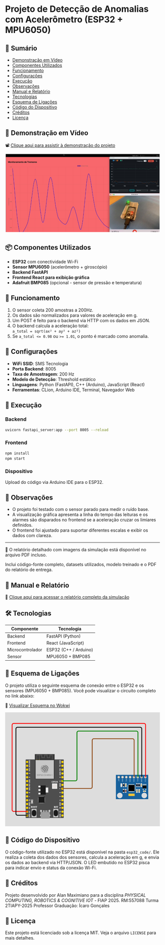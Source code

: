 # Projeto de Detecção de Anomalias com Acelerômetro (ESP32 + MPU6050)

## 📑 Sumário
- [Demonstração em Vídeo](#demonstração-em-vídeo)
- [Componentes Utilizados](#componentes-utilizados)
- [Funcionamento](#funcionamento)
- [Configurações](#configurações)
- [Execução](#execução)
- [Observações](#observações)
- [Manual e Relatório](#manual-e-relatório)
- [Tecnologias](#tecnologias)
- [Esquema de Ligações](#esquema-de-ligações)
- [Código do Dispositivo](#código-do-dispositivo)
- [Créditos](#créditos)
- [Licença](#licença)

## 🎥 Demonstração em Vídeo

📽️ [Clique aqui para assistir à demonstração do projeto](https://drive.google.com/file/d/1mZdYq0PmIcGKYq5ovM_R469sQ2BsSEwu/view?usp=sharing)

[![Demonstração do Projeto](Captura-1.png)](https://drive.google.com/file/d/1mZdYq0PmIcGKYq5ovM_R469sQ2BsSEwu/view?usp=sharing)

## 📦 Componentes Utilizados

- **ESP32** com conectividade Wi-Fi
- **Sensor MPU6050** (acelerômetro + giroscópio)
- **Backend FastAPI**
- **Frontend React para exibição gráfica**
- **Adafruit BMP085** (opcional - sensor de pressão e temperatura)

## 🧠 Funcionamento

1. O sensor coleta 200 amostras a 200Hz.
2. Os dados são normalizados para valores de aceleração em g.
3. Um POST é feito para o backend via HTTP com os dados em JSON.
4. O backend calcula a aceleração total:  
   `a_total = sqrt(ax² + ay² + az²)`
5. Se `a_total <= 0.98` ou `>= 1.01`, o ponto é marcado como anomalia.

## 🔧 Configurações

- **WiFi SSID**: SMS Tecnologia
- **Porta Backend**: 8005
- **Taxa de Amostragem**: 200 Hz
- **Modelo de Detecção**: Threshold estático
- **Linguagens**: Python (FastAPI), C++ (Arduino), JavaScript (React)
- **Ferramentas**: CLion, Arduino IDE, Terminal, Navegador Web

## 🚀 Execução

### Backend
```bash
uvicorn fastapi_server:app --port 8005 --reload
```

### Frontend
```bash
npm install
npm start
```

### Dispositivo
Upload do código via Arduino IDE para o ESP32.

## 📝 Observações

- O projeto foi testado com o sensor parado para medir o ruído base.
- A visualização gráfica apresenta a linha do tempo das leituras e os alarmes são disparados no frontend se a aceleração cruzar os limiares definidos.
- O frontend foi ajustado para suportar diferentes escalas e exibir os dados com clareza.

---

📄 O relatório detalhado com imagens da simulação está disponível no arquivo PDF incluso.

Inclui código-fonte completo, datasets utilizados, modelo treinado e o PDF do relatório de entrega.

## 📘 Manual e Relatório

📘 [Clique aqui para acessar o relatório completo da simulação](relatorio_simulacao_anomalias.pdf)

## 🛠️ Tecnologias

| Componente        | Tecnologia         |
|-------------------|--------------------|
| Backend           | FastAPI (Python)   |
| Frontend          | React (JavaScript) |
| Microcontrolador  | ESP32 (C++ / Arduino) |
| Sensor            | MPU6050 + BMP085   |

## 🔌 Esquema de Ligações

O projeto utiliza o seguinte esquema de conexão entre o ESP32 e os sensores (MPU6050 + BMP085). Você pode visualizar o circuito completo no link abaixo:

🔗 [Visualizar Esquema no Wokwi](https://wokwi.com/projects/430900063892950017)

![Esquema de Ligações - Captura de Tela](Captura-2.png)

## 💾 Código do Dispositivo

O código-fonte utilizado no ESP32 está disponível na pasta `esp32_code/`. Ele realiza a coleta dos dados dos sensores, calcula a aceleração em g, e envia os dados ao backend via HTTP/JSON. O LED embutido no ESP32 pisca para indicar envio e status da conexão Wi-Fi.

## 👤 Créditos

Projeto desenvolvido por Alan Maximiano para a disciplina *PHYSICAL COMPUTING, ROBOTICS & COGNITIVE IOT* - FIAP 2025.
RM:557088 Turma 2TIAPY-2025
Professor Graduação: Ícaro Gonçales


## 📝 Licença

Este projeto está licenciado sob a licença MIT. Veja o arquivo `LICENSE` para mais detalhes.
